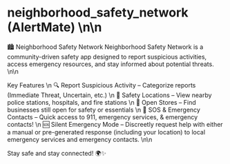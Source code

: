# neighborhood_safety_network (AlertMate) \n\n

🏙️ Neighborhood Safety Network
Neighborhood Safety Network is a community-driven safety app designed to report suspicious activities, access emergency resources, and stay informed about potential threats. \n\n

 Key Features \n
🔍 Report Suspicious Activity – Categorize reports (Immediate Threat, Uncertain, etc.) \n
📍 Safety Locations – View nearby police stations, hospitals, and fire stations \n
🛒 Open Stores – Find businesses still open for safety or essentials \n
🚨 SOS & Emergency Contacts – Quick access to 911, emergency services, & emergency contacts! \n
🆘 Silent Emergency Mode – Discreetly request help with either a manual or pre-generated response (including your location) to local emergency services and emergency contacts. \n\n

Stay safe and stay connected! 🌍✨


